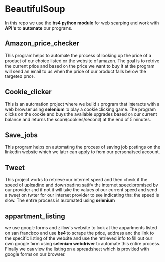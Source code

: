 # BeautifulSoup
In this repo we use the **bs4 python module** for web scarping and work with **API's** to **automate** our programs.

## Amazon_price_checker
This program helps to automate the process of looking up the price of a product of our choice listed on the website of amazon. The goal is to retrive the current price and based on the price we want to buy it at the program will send an email to us when the price of our product falls bellow the targeted price.

## Cookie_clicker
This is an automation project where we build a program that interacts with a web browser using **selenium** to play a cookie clicking game. The program clicks on the cookie and buys the available upgrades based on our current balance and returns the score(cookies/second) at the end of 5 minutes.

## Save_jobs
This program helps on automating the process of saving job postings on the linkedin website which we later can  apply to from our personalised account.

## Tweet
This project works to retrieve our internet speed and then check if the speed of uploading and downloading satify the internet speed promised by our provider and if not it will take the values of our current speed and send a tweet on twiter for our internet provider to see indicating that the speed is slow. The entire process is automated using **selenium** 

## appartment_listing
we use google forms and zillow's website to look at the appartments listed on san francisco and use **bs4** to scrape the price, address and the link to the specific listing of the website and use the retrieved info to fill out our own google form using **selenium webdriver** to automate this entire process. Finally we can view the listing on a spreadsheet which is provided with google forms on our browser.